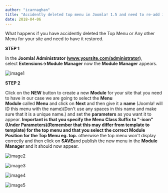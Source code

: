 ```yaml
---
author: "icarnaghan"
title: "Accidently deleted top menu in Joomla! 1.5 and need to re-add it"
date: 2018-04-06
---
```


What happens if you have accidently deleted the Top Menu or Any other Menu for your site and need to have it restored.

**STEP 1**

In the **Joomla! Administrator (www.yoursite.com/administrator)**, select **Extensions->Module Manager** now the **Module Manager** appears.

![image1](images/am1.jpg "image1")

**STEP 2**

Click on the **NEW** button to create a new **Module** for your site that you need to have in our case we are going to select the **Menu Module** called **Menu** and click on **Next** and then give it a **name** (Joomla! will ID this menu with the name)(Don't use any spaces in this name and make sure that it is a unique name.) and set the **parameters** as you want it to appear. **Important is that you specify the Menu Class Suffix to "-icon" (Under Parameters)(Remember that this may differ from template to template) for the top menu and that you select the correct Module Position for the Top Menu eg. top.** otherwise the top menu won't display correctly and then click on **SAVE**and publish the new menu in the **Module Manager** and it should now appear.

![image2](images/am2.jpg "image2")

![image3](images/am3.jpg "image3")

![image4](images/am4.jpg "image4")

![image5](images/am5.jpg "image5")
